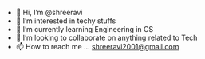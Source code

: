 - 👋 Hi, I’m @shreeravi
- 👀 I’m interested in techy stuffs
- 🌱 I’m currently learning Engineering in CS
- 💞️ I’m looking to collaborate on anything related to Tech
- 📫 How to reach me ... shreeravi2001@gmail.com

<!---
shreeravi/shreeravi is a ✨ special ✨ repository because its `README.md` (this file) appears on your GitHub profile.
You can click the Preview link to take a look at your changes.
--->
